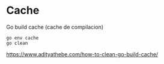 # Cache


Go build cache  (cache de compilacion)

    go env cache 
    go clean

https://www.adityathebe.com/how-to-clean-go-build-cache/